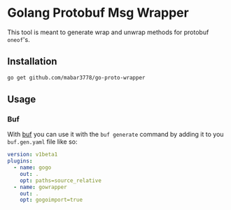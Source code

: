 # Golang Protobuf Msg Wrapper

This tool is meant to generate wrap and unwrap methods for protobuf `oneof`'s.

## Installation

```sh
go get github.com/mabar3778/go-proto-wrapper
```

## Usage

### Buf

With [buf](https://buf.build/) you can use it with the `buf generate` command by adding it to you `buf.gen.yaml` file like so:

```yaml
version: v1beta1
plugins:
  - name: gogo
    out: .
    opt: paths=source_relative
  - name: gowrapper
    out: .
    opt: gogoimport=true
```
